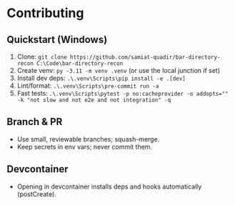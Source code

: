 # Contributing

## Quickstart (Windows)
1. Clone: `git clone https://github.com/samiat-quadir/bar-directory-recon C:\Code\bar-directory-recon`
2. Create venv: `py -3.11 -m venv .venv` (or use the local junction if set)
3. Install dev deps: `.\.venv\Scripts\pip install -e .[dev]`
4. Lint/format: `.\.venv\Scripts\pre-commit run -a`
5. Fast tests: `.\.venv\Scripts\pytest -p no:cacheprovider -o addopts="" -k "not slow and not e2e and not integration" -q`

## Branch & PR
- Use small, reviewable branches; squash-merge.
- Keep secrets in env vars; never commit them.

## Devcontainer
- Opening in devcontainer installs deps and hooks automatically (postCreate).